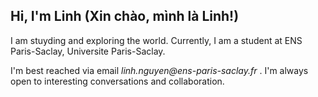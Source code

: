 ## Hi, I'm Linh (Xin chào, mình là Linh!)

I am stuyding and exploring the world. Currently, I am a student at ENS Paris-Saclay, Universite Paris-Saclay.

I'm best reached via email _linh.nguyen@ens-paris-saclay.fr_ . I'm always open to interesting conversations and collaboration.


